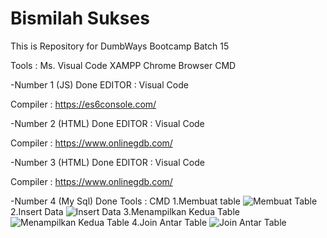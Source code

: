 # Bismilah Sukses
This is Repository for DumbWays Bootcamp Batch 15 

Tools : 
Ms. Visual Code
XAMPP
Chrome Browser
CMD

-Number 1 (JS) Done
 EDITOR    : Visual Code

 Compiler  : https://es6console.com/

-Number 2 (HTML) Done
 EDITOR    : Visual Code

 Compiler  : https://www.onlinegdb.com/

-Number 3 (HTML) Done
 EDITOR    : Visual Code

 Compiler  : https://www.onlinegdb.com/

-Number 4 (My Sql) Done
 Tools     : CMD
 1.Membuat table
 ![Membuat Table](https://user-images.githubusercontent.com/59035856/75750363-9cf39080-5d56-11ea-8bac-c3653403bb4d.PNG)
 2.Insert Data
 ![Insert Data](https://user-images.githubusercontent.com/59035856/75750394-b1378d80-5d56-11ea-8328-507837a5809c.PNG)
 3.Menampilkan Kedua Table
 ![Menampilkan Kedua Table](https://user-images.githubusercontent.com/59035856/75750429-c2809a00-5d56-11ea-83c5-2e30648415c0.PNG)
 4.Join Antar Table
 ![Join Antar Table](https://user-images.githubusercontent.com/59035856/75750494-e8a63a00-5d56-11ea-9307-7d5aeb308b1a.PNG)

